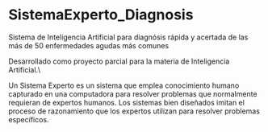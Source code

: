# SistemaExperto_Diagnosis
Sistema de Inteligencia Artificial para diagnósis rápida y acertada de las más de 50 enfermedades agudas más comunes

Desarrollado como proyecto parcial para la materia de Inteligencia Artificial.\

Un Sistema Experto es un sistema que emplea conocimiento humano capturado en una computadora para resolver problemas que normalmente requieran de expertos humanos.
Los sistemas bien diseñados imitan el proceso de razonamiento que los expertos utilizan para resolver problemas específicos.
